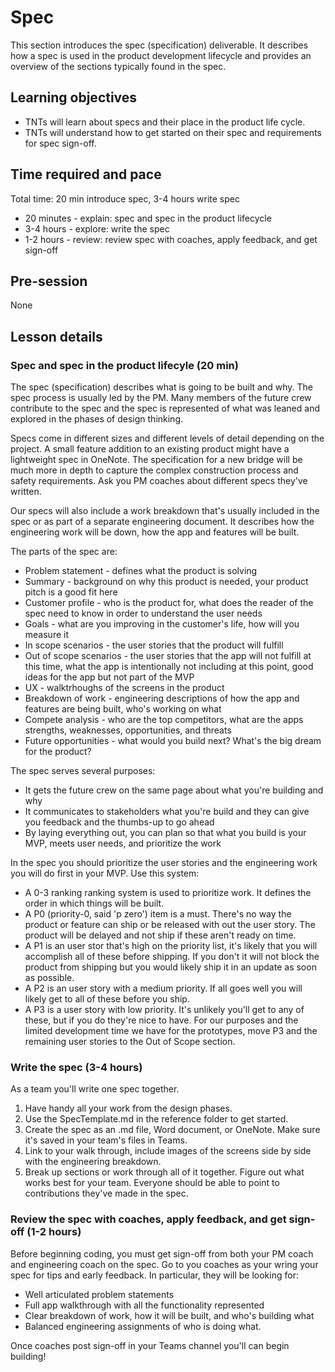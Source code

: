# Spec

This section introduces the spec (specification) deliverable. It describes how a spec is used in the product development lifecycle and provides an overview of the sections typically found in the spec.

## Learning objectives

* TNTs will learn about specs and their place in the product life cycle.
* TNTs will understand how to get started on their spec and requirements for spec sign-off.

## Time required and pace

Total time: 20 min introduce spec, 3-4 hours write spec

* 20 minutes - explain: spec and spec in the product lifecycle
* 3-4 hours - explore: write the spec
* 1-2 hours - review: review spec with coaches, apply feedback, and get sign-off

## Pre-session

None

## Lesson details

### Spec and spec in the product lifecyle (20 min)

The spec (specification) describes what is going to be built and why. The spec process is usually led by the PM. Many members of the future crew contribute to the spec and the spec is represented of what was leaned and explored in the phases of design thinking.

Specs come in different sizes and different levels of detail depending on the project. A small feature addition to an existing product might have a lightweight spec in OneNote. The specification for a new bridge will be much more in depth to capture the complex construction process and safety requirements. Ask you PM coaches about different specs they've written.

Our specs will also include a work breakdown that's usually included in the spec or as part of a separate engineering document. It describes how the engineering work will be down, how the app and features will be built.

The parts of the spec are:

* Problem statement - defines what the product is solving
* Summary - background on why this product is needed, your product pitch is a good fit here
* Customer profile - who is the product for, what does the reader of the spec need to know in order to understand the user needs
* Goals - what are you improving in the customer's life, how will you measure it
* In scope scenarios - the user stories that the product will fulfill
* Out of scope scenarios - the user stories that the app will not fulfill at this time, what the app is intentionally not including at this point, good ideas for the app but not part of the MVP
* UX - walktrhoughs of the screens in the product
* Breakdown of work - engineering descriptions of how the app and features are being built, who's working on what
* Compete analysis - who are the top competitors, what are the apps strengths, weaknesses, opportunities, and threats
* Future opportunities - what would you build next? What's the big dream for the product?

The spec serves several purposes:

* It gets the future crew on the same page about what you're building and why
* It communicates to stakeholders what you're build and they can give you feedback and the thumbs-up to go ahead
* By laying everything out, you can plan so that what you build is your MVP, meets user needs, and prioritize the work

In the spec you should prioritize the user stories and the engineering work you will do first in your MVP. Use this system:

* A 0-3 ranking ranking system is used to prioritize work. It defines the order in which things will be built.
* A P0 (priority-0, said 'p zero') item is a must. There's no way the product or feature can ship or be released with out the user story. The product will be delayed and not ship if these aren't ready on time.
* A P1 is an user stor that's high on the priority list, it's likely that you will accomplish all of these before shipping. If you don't it will not block the product from shipping but you would likely ship it in an update as soon as possible.
* A P2 is an user story with a medium priority. If all goes well you will likely get to all of these before you ship.
* A P3 is a user story with low priority. It's unlikely you'll get to any of these, but if you do they're nice to have. For our purposes and the limited development time we have for the prototypes, move P3 and the remaining user stories to the Out of Scope section.

### Write the spec (3-4 hours)

As a team you'll write one spec together.

1. Have handy all your work from the design phases.
2. Use the SpecTemplate.md in the reference folder to get started.
3. Create the spec as an .md file, Word document, or OneNote. Make sure it's saved in your team's files in Teams.
4. Link to your walk through, include images of the screens side by side with the engineering breakdown.
5. Break up sections or work through all of it together. Figure out what works best for your team. Everyone should be able to point to contributions they've made in the spec.

### Review the spec with coaches, apply feedback, and get sign-off (1-2 hours)

Before beginning coding, you must get sign-off from both your PM coach and engineering coach on the spec. Go to you coaches as your wring your spec for tips and early feedback. In particular, they will be looking for:

* Well articulated problem statements
* Full app walkthrough with all the functionality represented
* Clear breakdown of work, how it will be built, and who's building what
* Balanced engineering assignments of who is doing what.

Once coaches post sign-off in your Teams channel you'll can begin building!
